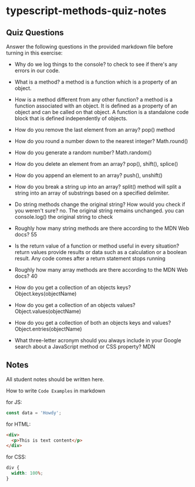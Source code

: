 # typescript-methods-quiz-notes

## Quiz Questions

Answer the following questions in the provided markdown file before turning in this exercise:

- Why do we log things to the console?
  to check to see if there's any errors in our code.

- What is a method?
  a method is a function which is a property of an object.

- How is a method different from any other function?
  a method is a function associated with an object. It is defined as a property of an object and can be called on that object. A function is a standalone code block that is defined independently of objects.

- How do you remove the last element from an array?
  pop() method

- How do you round a number down to the nearest integer?
  Math.round()

- How do you generate a random number?
  Math.random()

- How do you delete an element from an array?
  pop(), shift(), splice()

- How do you append an element to an array?
  push(), unshift()

- How do you break a string up into an array?
  split() method will split a string into an array of substrings based on a specified delimiter.

- Do string methods change the original string? How would you check if you weren't sure?
  no. The original string remains unchanged.
  you can console.log() the original string to check

- Roughly how many string methods are there according to the MDN Web docs?
  55

- Is the return value of a function or method useful in every situation?
  return values provide results or data such as a calculation or a boolean result.
  Any code comes after a return statement stops running

- Roughly how many array methods are there according to the MDN Web docs?
  40

- How do you get a collection of an objects keys?
  Object.keys(objectName)

- How do you get a collection of an objects values?
  Object.values(objectName)

- How do you get a collection of both an objects keys and values?
  Object.entries(objectName)

- What three-letter acronym should you always include in your Google search about a JavaScript method or CSS property?
  MDN

## Notes

All student notes should be written here.

How to write `Code Examples` in markdown

for JS:

```javascript
const data = 'Howdy';
```

for HTML:

```html
<div>
  <p>This is text content</p>
</div>
```

for CSS:

```css
div {
  width: 100%;
}
```
